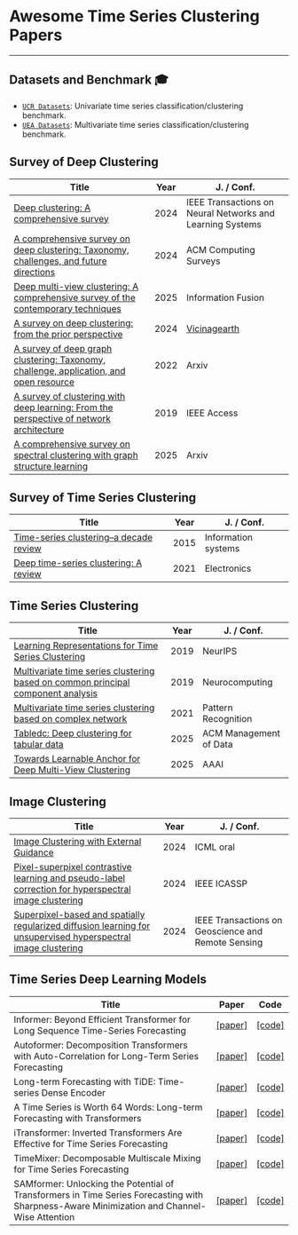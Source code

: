 # Awesome Time Series Clustering Papers 

---

## Datasets and Benchmark 🎓

- [`UCR Datasets`](https://www.cs.ucr.edu/%7Eeamonn/time_series_data_2018/): Univariate time series classification/clustering benchmark.
- [`UEA Datasets`](https://arxiv.org/pdf/1811.00075): Multivariate time series classification/clustering benchmark.

## Survey of Deep Clustering

| Title                                                        | Year | J. / Conf.                                                |
| ------------------------------------------------------------ | ---- | --------------------------------------------------------- |
| [Deep clustering: A comprehensive survey](https://ieeexplore.ieee.org/abstract/document/10585323/) | 2024 | IEEE Transactions on Neural Networks and Learning Systems |
| [A comprehensive survey on deep clustering: Taxonomy, challenges, and future directions](https://dl.acm.org/doi/abs/10.1145/3689036) | 2024 | ACM Computing Surveys                                     |
| [Deep multi-view clustering: A comprehensive survey of the contemporary techniques](https://www.sciencedirect.com/science/article/pii/S1566253525000855) | 2025 | Information Fusion                                        |
| [A survey on deep clustering: from the prior perspective](https://link.springer.com/article/10.1007/s44336-024-00001-w) | 2024 | [Vicinagearth](https://link.springer.com/journal/44336)   |
| [A survey of deep graph clustering: Taxonomy, challenge, application, and open resource](https://arxiv.org/abs/2211.12875) | 2022 | Arxiv                                                     |
| [A survey of clustering with deep learning: From the perspective of network architecture](https://ieeexplore.ieee.org/abstract/document/8412085/) | 2019 | IEEE Access                                               |
| [A comprehensive survey on spectral clustering with graph structure learning](https://arxiv.org/abs/2501.13597) | 2025 | Arxiv                                                     |

## Survey of Time Series Clustering

| Title                                                        | Year | J. / Conf.          |
| ------------------------------------------------------------ | ---- | ------------------- |
| [Time-series clustering–a decade review](https://www.sciencedirect.com/science/article/pii/S0306437915000733) | 2015 | Information systems |
| [Deep time-series clustering: A review](https://www.mdpi.com/2079-9292/10/23/3001) | 2021 | Electronics         |


## Time Series Clustering

| Title                                                        | Year | J. / Conf.             |
| ------------------------------------------------------------ | ---- | ---------------------- |
| [Learning Representations for Time Series Clustering](https://papers.nips.cc/paper_files/paper/2019/hash/1359aa933b48b754a2f54adb688bfa77-Abstract.html) | 2019 | NeurIPS                |
| [Multivariate time series clustering based on common principal component analysis](https://www.sciencedirect.com/science/article/pii/S092523121930400X) | 2019 | Neurocomputing         |
| [Multivariate time series clustering based on complex network](https://www.sciencedirect.com/science/article/pii/S0031320321001060) | 2021 | Pattern Recognition    |
| [Tabledc: Deep clustering for tabular data](https://dl.acm.org/doi/abs/10.1145/3725366) | 2025 | ACM Management of Data |
| [Towards Learnable Anchor for Deep Multi-View Clustering](https://ojs.aaai.org/index.php/AAAI/article/view/35401) | 2025 | AAAI                   |

## Image Clustering

| Title                                                        | Year | J. / Conf.                                         |
| ------------------------------------------------------------ | ---- | -------------------------------------------------- |
| [Image Clustering with External Guidance](https://arxiv.org/abs/2310.11989) | 2024 | ICML oral                                          |
| [Pixel-superpixel contrastive learning and pseudo-label correction for hyperspectral image clustering](https://ieeexplore.ieee.org/abstract/document/10447080/) | 2024 | IEEE ICASSP                                        |
| [Superpixel-based and spatially regularized diffusion learning for unsupervised hyperspectral image clustering](https://ieeexplore.ieee.org/abstract/document/10491382/) | 2024 | IEEE Transactions on Geoscience and Remote Sensing |

## Time Series Deep Learning Models

| Title                                                        | Paper                                                  | Code                                                         |
| ------------------------------------------------------------ | ------------------------------------------------------ | ------------------------------------------------------------ |
| Informer: Beyond Efficient Transformer for Long Sequence Time-Series Forecasting | [[paper]](https://arxiv.org/abs/2012.07436)            | [[code]](https://github.com/zhouhaoyi/Informer2020)          |
| Autoformer: Decomposition Transformers with Auto-Correlation for Long-Term Series Forecasting | [[paper]](https://arxiv.org/abs/2106.13008)            | [[code]](https://github.com/thuml/Autoformer)                |
| Long-term Forecasting with TiDE: Time-series Dense Encoder   | [[paper]](https://arxiv.org/pdf/2304.08424)            | [[code]](https://github.com/thuml/Time-Series-Library/blob/main/models/TiDE.py) |
| A Time Series is Worth 64 Words: Long-term Forecasting with Transformers | [[paper]](https://arxiv.org/abs/2211.14730)            | [[code]](https://github.com/yuqinie98/PatchTST)              |
| iTransformer: Inverted Transformers Are Effective for Time Series Forecasting | [[paper]](https://arxiv.org/abs/2310.06625)            | [[code]](https://github.com/thuml/iTransformer)              |
| TimeMixer: Decomposable Multiscale Mixing for Time Series Forecasting | [[paper]](http://arxiv.org/abs/2405.14616)             | [[code]](https://github.com/kwuking/TimeMixer)               |
| SAMformer: Unlocking the Potential of Transformers in Time Series Forecasting with Sharpness-Aware Minimization and Channel-Wise Attention | [[paper]](https://arxiv.org/abs/2402.10198)            | [[code]](https://github.com/romilbert/samformer)             |
